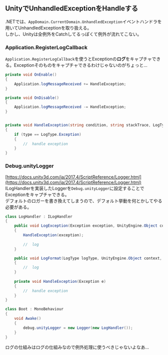 ## UnityでUnhandledExceptionをHandleする
.NETでは、`AppDomain.CurrentDomain.UnhandledException`イベントハンドラを用いてUnhandledExceptionを取り扱える。  
しかし、Unityは全例外をCatchしてるっぽくて例外が流れてこない。

### Application.RegisterLogCallback
`Application.RegisterLogCallback`を使うとExceptionの**ログ**をキャプチャできる。Exceptionそのものをキャプチャできるわけじゃないのがちょっと...
```cs
private void OnEnable()
{
    Application.logMessageReceived += HandleException;
}

private void OnDisable()
{
    Application.logMessageReceived -= HandleException;
}


private void HandleException(string condition, string stackTrace, LogType type)
{
    if (type == LogType.Exception)
    {
        //  handle exception
    }
}
```

### Debug.unityLogger
[https://docs.unity3d.com/ja/2017.4/ScriptReference/Logger.html](https://docs.unity3d.com/ja/2017.4/ScriptReference/Logger.html)
ILogHandlerを実装したLoggerを`Debug.unityLogger`に設定することでExceptionをキャプチャできる。  
デフォルトのロガーを書き換えてしまうので、デフォルト挙動を何とかしてやる必要がある。

```cs
class LogHandler : ILogHandler
{
    public void LogException(Exception exception, UnityEngine.Object context)
    {
        HandleException(exception);
        
        //  log
    }

    public void LogFormat(LogType logType, UnityEngine.Object context, string format, params object[] args)
    {
        //  log
    }
    
    private void HandleException(Exception e)
    {
        //  handle exception
    }
}

class Boot : MonoBehaviour
{
    void Awake()
    {
        debug.unityLogger = new Logger(new LogHandler());
    }
}     
```

ログの仕組みはログの仕組みなので例外処理に使うべきじゃないよなあ...
